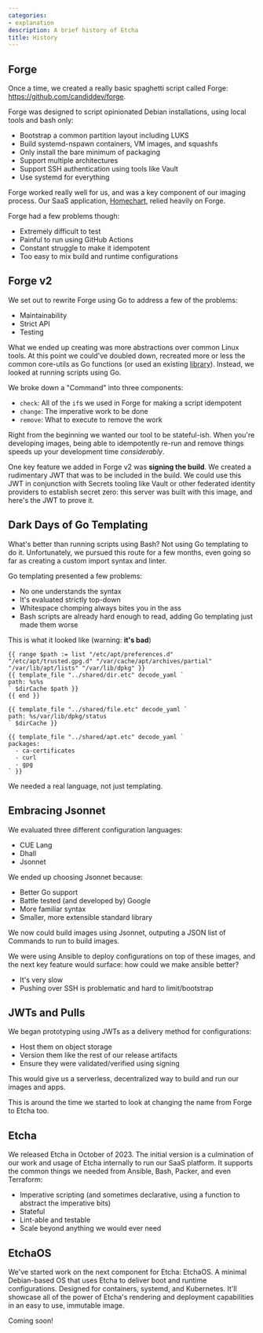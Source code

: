 ```yaml
---
categories:
- explanation
description: A brief history of Etcha
title: History
---
```


## Forge

Once a time, we created a really basic spaghetti script called Forge: https://github.com/candiddev/forge.

Forge was designed to script opinionated Debian installations, using local tools and bash only:

- Bootstrap a common partition layout including LUKS
- Build systemd-nspawn containers, VM images, and squashfs
- Only install the bare minimum of packaging
- Support multiple architectures
- Support SSH authentication using tools like Vault
- Use systemd for everything

Forge worked really well for us, and was a key component of our imaging process.  Our SaaS application, [Homechart](https://homechart.app), relied heavily on Forge.

Forge had a few problems though:

- Extremely difficult to test
- Painful to run using GitHub Actions
- Constant struggle to make it idempotent
- Too easy to mix build and runtime configurations

## Forge v2

We set out to rewrite Forge using Go to address a few of the problems:

- Maintainability
- Strict API
- Testing

What we ended up creating was more abstractions over common Linux tools.  At this point we could've doubled down, recreated more or less the common core-utils as Go functions (or used an existing [library](https://github.com/u-root/u-root)).  Instead, we looked at running scripts using Go.

We broke down a "Command" into three components:

- `check`: All of the `if`s we used in Forge for making a script idempotent
- `change`: The imperative work to be done
- `remove`: What to execute to remove the work

Right from the beginning we wanted our tool to be stateful-ish.  When you're developing images, being able to idempotently re-run and remove things speeds up your development time _considerably_. 

One key feature we added in Forge v2 was **signing the build**.  We created a rudimentary JWT that was to be included in the build.  We could use this JWT in conjunction with Secrets tooling like Vault or other federated identity providers to establish secret zero:  this server was built with this image, and here's the JWT to prove it.

## Dark Days of Go Templating

What's better than running scripts using Bash?  Not using Go templating to do it.  Unfortunately, we pursued this route for a few months, even going so far as creating a custom import syntax and linter.

Go templating presented a few problems:

- No one understands the syntax
- It's evaluated strictly top-down
- Whitespace chomping always bites you in the ass
- Bash scripts are already hard enough to read, adding Go templating just made them worse

This is what it looked like (warning: **it's bad**)
```
{{ range $path := list "/etc/apt/preferences.d" "/etc/apt/trusted.gpg.d" "/var/cache/apt/archives/partial" "/var/lib/apt/lists" "/var/lib/dpkg" }}
{{ template_file "../shared/dir.etc" decode_yaml `
path: %s%s
` $dirCache $path }}
{{ end }}

{{ template_file "../shared/file.etc" decode_yaml `
path: %s/var/lib/dpkg/status
` $dirCache }}

{{ template_file "../shared/apt.etc" decode_yaml `
packages:
  - ca-certificates
  - curl
  - gpg
` }}
```

We needed a real language, not just templating.

## Embracing Jsonnet

We evaluated three different configuration languages:

- CUE Lang
- Dhall
- Jsonnet

We ended up choosing Jsonnet because:

- Better Go support
- Battle tested (and developed by) Google
- More familiar syntax
- Smaller, more extensible standard library

We now could build images using Jsonnet, outputing a JSON list of Commands to run to build images.

We were using Ansible to deploy configurations on top of these images, and the next key feature would surface: how could we make ansible better?

- It's very slow
- Pushing over SSH is problematic and hard to limit/bootstrap

## JWTs and Pulls

We began prototyping using JWTs as a delivery method for configurations:

- Host them on object storage
- Version them like the rest of our release artifacts
- Ensure they were validated/verified using signing

This would give us a serverless, decentralized way to build and run our images and apps.

This is around the time we started to look at changing the name from Forge to Etcha too.

## Etcha

We released Etcha in October of 2023.  The initial version is a culmination of our work and usage of Etcha internally to run our SaaS platform.  It supports the common things we needed from Ansible, Bash, Packer, and even Terraform:

- Imperative scripting (and sometimes declarative, using a function to abstract the imperative bits)
- Stateful
- Lint-able and testable
- Scale beyond anything we would ever need

## EtchaOS

We've started work on the next component for Etcha: EtchaOS.  A minimal Debian-based OS that uses Etcha to deliver boot and runtime configurations.  Designed for containers, systemd, and Kubernetes.  It'll showcase all of the power of Etcha's rendering and deployment capabilities in an easy to use, immutable image.

Coming soon!
